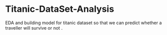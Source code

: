 # Titanic-DataSet-Analysis
EDA and building model for titanic dataset so that we can predict whether a traveller will survive or not .
